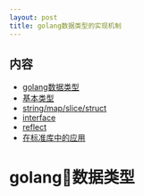 ```yaml
---
layout: post
title: golang数据类型的实现机制
---
```

内容
-------

- [golang数据类型](#user-content-example)
- [基本类型](#user-content-spec)
- [string/map/slice/struct](#user-content-comment)
- [interface](#user-content-keyvalue-pair)
- [reflect](#user-content-keys)
- [在标准库中的应用](#user-content-string)

golang数据类型
====

